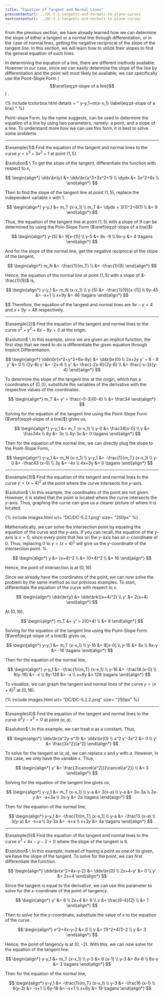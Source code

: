 ```yaml
---
title: "Equation of Tangent and Normal Lines"
prevcontenturl: ../DC-5.1-tangents-and-normals-to-plane-curves
nextcontenturl: ../DC-5.1-tangents-and-normals-to-plane-curves
---
```


From the previous section, we have already learned how we can determine the slope of either a tangent or a normal line through differentiation, or in the case of normal lines, getting the negative reciprocal of the slope of the tangent line. In this section, we will learn how to utilize their slopes to find the general equation of such lines.

In determining the equation of a line, there are different methods available. However in our case, since we can easily determine the slope of the line by differentiation and the point will most likely be available, we can specifically use the Point-Slope Form ($$\eref{eq:pt-slope of a line}$$) .

{% include tcolorbox.html
    details = "
        y-y_1=m(x-x_1)
        \label{eq:pt-slope of a line}
    "
%}


Point-slope Form, by the name suggests, can be used to determine the equation of a line by using two parameters, namely: a point, and a slope of a line. To understand more how we can use this form, it is best to solve some problems.









---
$\example{1}$
Find the equation of the tangent and normal lines to the curve $y=x^3+3x^2+1$ at point $(1,5)$.

$\solution$ \\
To get the slope of the tangent, differentiate the function with respect to $x$,

$$
\begin{align*}
	\ddx\br{y} &= \ddx\br{x^3+3x^2+1} \\
	\dydx &= 3x^2+6x \\
\end{align*}
$$

Then to find the slope of the tangent line at point $(1,5)$, replace the independent variable $x$ with 1.

$$
\begin{align*}
	y-y_1 &= m_T (x-x_1) \\
	m_T &= \dydx = 3(1)^2+6(1) \\
	&= 9
\end{align*}
$$

Thus, the equation of the tangent line at point $(1,5)$ with a slope of 9 can be determined by using the Poin-Slope Form ($\eref{eq:pt-slope of a line}$)

$$
\begin{align*}
	y-(5) &= 9[x-(1)] \\
	y-5 &= 9x -9 \\
	9x-y &= 4	\tagans
\end{align*}
$$

And for the slope of the normal line, get the negative reciprocal of the slope of the tangent,

$$
\begin{align*}
	m_N &= -\frac{1}{m_T} \\
	&= -\frac{1}{9} 
\end{align*}
$$

Hence, the equation of the normal line at point $(1,5)$ with a slope of $-\frac{1}{9}$ is,

$$
\begin{align*}
	y-y_1 &= m_N (x-x_1) \\
	y-(5) &= -\frac{1}{9}[x-(1)] \\
	9y-45 &= -x+1 \\
	x+9y &= 46 	\tagans
\end{align*}
$$

$$
Therefore, the equation of the tangent and normal lines are $9x-y = 4$ and $x+9y = 46$ respectively.


---
$\example{2}$
Find the equation of the tangent and normal lines to the curve $x^2+y^2+6x-8y=0$ at the origin.

$\solution$  \\
In this example, since we are given an implicit function, the first step that we need to do is differentiate the given equation through Implicit Differentiation.

$$
\begin{align*}
	\ddx\br{x^2+y^2+6x-8y} &= \ddx\br{0} \\
	2x+2y y' + 6 - 8 y' &= 0 \\
	(2y-8) y' &= -2x-6 \\
	y' &= \frac{-2x-6}{2y-8} \\
		  &= \frac{-x-3}{y-4}
\end{align*}
$$

To determine the slope of the tangent line at the origin, which has a coordinates of $(0,0)$, substitute the variables of the derivative with the respective values of the coordinates.

$$
\begin{align*}
	m_T &= y' = \frac{-0-3}{0-4} \\
	      &= \frac34 
\end{align*}
$$

Solving for the equation of the tangent line using the Point-Slope Form ($\eref{eq:pt-slope of a line}$) gives us,

$$
\begin{align*}
	y-y_1 &= m_T (x-x_1) \\
	y-0 &= \frac34[x-0] \\
	y &= \frac34x \\
	4y &= 3x \\
	4y-3x &= 0			\tagans
\end{align*}
$$

Then for the equation of the normal line, we can directly plug the slope to the Point-Slope Form,

$$
\begin{align*}
	y-y_1 &= m_N (x-x_1) \\
	y-y_1 &= -\frac{1}{m_T} (x-x_1) \\
	y-0 &= -\frac43 (x-0) \\
	3y &= -4x \\
	4x+3y &= 0	\tagans
\end{align*}
$$






---
$\example{3}$
Find the equation of the tangent and normal lines to the curve $y=(x+4)^2$ at the point where the curve intersects the $y$-axis.

$\solution$  \\
In this example, the coordinates of the point are not given. However, it is stated that the point is located where the curve intersects the $y$-axis. Thus, graphing the curve can give us a clearer picture of where it is located. 




{% include images.html 
    url= "DC/DC-5.2.1.png" 
    size= "250px"
%}



Mathematically, we can solve the intersection point by equating the equation of the curve and the $y$-axis. If you can recall, the equation of the $y$-axis is $x=0$, since every point that lies on the $y$-axis has an $x$-coordinate of 0. Thus, replacing 0 to $y=(x+4)^2$ will give us the $y$-coordinate of the intersection point.
%

$$
\begin{align*}
	y &= (x+4)^2 \\
	  &= (0+4)^2 \\
	  &= 16
\end{align*}
$$


Hence, the point of intersection is at $(0,16)$

Since we already have the coordinates of the point, we can now solve the problem by the same method as our previous examples. To start, differentiate the equation of the curve with respect to $x$.

$$
\begin{align*}
	\ddx\br{y} &= \ddx\brk{(x+4)^2} \\
	y' &= 2(x+4)
\end{align*}
$$

At $(0,16)$,

$$
\begin{align*}
	m_T &= y' = 2(0+4) \\
	    &= 8
\end{align*}
$$

Solving for the equation of the tangent line using the Point-Slope Form ($\eref{eq:pt-slope of a line}$) gives us,

$$
\begin{align*}
	y-y_1 &= m_T (x-x_1) \\
	y-16 &= 8[x-0] \\
	y-16 &= 8x \\
	8x-y &= -16		\tagans
\end{align*}
$$

Then for the equation of the normal line,

$$
\begin{align*}
	y-y_1 &= -\frac{1}{m_T} (x-x_1) \\
	y-16 &= -\frac18 (x-0) \\
	8(y-16) &= -x \\
	8y-128 &= -x \\
	x+8y &= 128			\tagans
\end{align*}
$$




To visualize, we can graph the tangent and normal lines of the curve $y=(x+4)^2$ at $(0,16)$.


{% include images.html 
    url= "DC/DC-5.2.2.png" 
    size= "250px"
%}








---
$\example{4}$
Find the equation of the tangent and normal lines to the curve $a^2y-x^3=0$ at point $(a,a)$.

$\solution$  \\
In this example, we can treat $a$ as a constant. Thus, 

$$
\begin{align*}
	\ddx\br{a^2y-x^3} &= \ddx\br{0} \\
	a^2 y'-3x^2 &= 0 \\
	y' &= \frac{3x^2}{a^2}
\end{align*}
$$

To solve for the tangent at $(a,a)$, we can replace $x$ and $y$ with $a$. However, in this case, we only have the variable $x$. Thus,

$$
\begin{align*}
	y' &= \frac{3\cancel{a^2}}{\cancel{a^2}} \\
	   &= 3
\end{align*}
$$

Solving for the equation of the tangent line gives us,

$$
\begin{align*}
	y-y_1 &= m_T (x-x_1) \\
	y-a &= 3(x-a) \\
	y-a &= 3x-3a \\
	3x-y &= -a+3a \\
	3x-y &= 2a		\tagans
\end{align*}
$$

Then for the equation of the normal line,

$$
\begin{align*}
	y-y_1 &= -\frac{1}{m_T} (x-x_1) \\
	y-a &= -\frac13 (x-a) \\
	3(y-a) &= -x+a \\
	3y-3a &= -x+a \\
	x+3y &= 4a			\tagans
\end{align*}
$$







---
$\example{5}$
Find the equation of the tangent and normal lines to the curve $x^2+4x-y-2=0$ where the slope of the tangent is 6.

$\solution$  \\
In this example, instead of having a point as one of its given, we have the slope of the tangent. To solve for the point, we can first differentiate the function.

$$
\begin{align*}
	\ddx\br{x^2+4x-y-2} &= \ddx\br{0} \\
	2x+4-y' &= 0 \\
	y' &= 2x+4
\end{align*}
$$

Since the tangent is equal to the derivative, we can use this parameter to solve for the $x$-coordinate of the point of tangency.

$$
\begin{align*}
	y' &= 6 \\
	2x+4 &= 6 \\
	x &= \frac{6-4}{2} \\
	  &= 1
\end{align*}
$$

Then to solve for the $y$-coordinate, substitute the value of $x$ to the equation  of the curve.

$$
\begin{align*}
	x^2+4x-y-2 &= 0 \\
	y &= (1)^2+4(1)-2 \\
	y &= 3
\end{align*}
$$

Hence, the point of tangency is at $(0,-2)$. With this, we can now solve for the equation of the tangent line.

$$
\begin{align*}
	y-y_1 &= m_T (x-x_1) \\
	y-3 &= 6 (x-1) \\
	y-3 &= 6x-6 \\
	6x-y &= 3		\tagans
\end{align*}
$$

Then for the equation of the normal line,

$$
\begin{align*}
	y-y_1 &= -\frac{1}{m_T} (x-x_1) \\
	y-3 &= -\frac16 (x-1) \\
	6(y-3) &= -x+1 \\
	6y-18 &= -x+1 \\
	x+6y &= 19		\tagans
\end{align*}
$$





